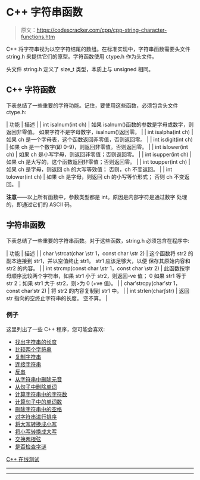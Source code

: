 # C++ 字符串函数

> 原文：<https://codescracker.com/cpp/cpp-string-character-functions.htm>

C++ 将字符串视为以空字符结尾的数组。在标准实现中，字符串函数需要头文件 string.h 来提供它们的原型。字符函数使用 ctype.h 作为头文件。

头文件 string.h 定义了 size_t 类型，本质上与 unsigned 相同。

## C++ 字符函数

下表总结了一些重要的字符功能。记住，要使用这些函数，必须包含头文件 ctype.h:

| 功能 | 描述 |
| int isalnum(int ch) | 如果 isalnum()函数的参数是字母或数字，则返回非零值。
如果字符不是字母数字，isalnum()返回零。 |
| int isalpha(int ch) | 如果 ch 是一个字母表，这个函数返回非零值，否则返回零。 |
| int isdigit(int ch) | 如果 ch 是一个数字(即 0-9)，则返回非零值。否则返回零。 |
| int islower(int ch) | 如果 ch 是小写字母，则返回非零值；否则返回零。 |
| int isupper(int ch) | 如果 ch 是大写的，这个函数返回非零值；否则返回零。 |
| int toupper(int ch) | 如果 ch 是字母，则返回 ch 的大写等效值；
否则，ch 不变返回。 |
| int tolower(int ch) | 如果 ch 是字母，则返回 ch 的小写等价形式；
否则 ch 不变返回。 |

**注意**——以上所有函数中，参数类型都是 int。原因是内部字符是通过数字 处理的，即通过它们的 ASCII 码。

## 字符串函数

下表总结了一些重要的字符串函数。对于这些函数，string.h 必须包含在程序中:

| 功能 | 描述 |
| char \strcat(char \str 1，const char \str 2) | 这个函数将 str2 的副本连接到 str1，并以空值终止 str1。
str1 应该足够大，以便 保存其原始内容和 str2 的内容。 |
| int strcmp(const char \str 1，const char \str 2) | 此函数按字母顺序比较两个字符串，如果 str1 小于 str2，则返回-ve 值；
0 如果 str1 等于 str 2；如果 str1 大于 str2，则>为 0 (+ve 值)。 |
| char′strcpy(char′str 1，const char′str 2) | 将 str2 的内容复制到 str1 中。 |
| int strlen(char∫str) | 返回 str 指向的空终止字符串的长度。
空不算。 |

### 例子

这里列出了一些 C++ 程序，您可能会喜欢:

*   [找出字符串的长度](/cpp/program/cpp-program-find-length-of-string.htm)
*   [比较两个字符串](/cpp/program/cpp-program-compare-two-string.htm)
*   [复制字符串](/cpp/program/cpp-program-copy-string.htm)
*   [连接字符串](/cpp/program/cpp-program-concatenate-string.htm)
*   [反串](/cpp/program/cpp-program-reverse-string.htm)
*   [从字符串中删除元音](/cpp/program/cpp-program-delete-vowels-from-string.htm)
*   [从句子中删除单词](/cpp/program/cpp-program-delete-words-from-sentence.htm)
*   [计算字符串中的字符数](/cpp/program/cpp-program-frequency-character.htm)
*   [计算句子中的单词数](/cpp/program/cpp-program-count-words-in-sentence.htm)
*   [删除字符串中的空格](/cpp/program/cpp-program-remove-spaces-from-string.htm)
*   [对字符串进行排序](/cpp/program/cpp-program-sort-string.htm)
*   [将大写转换成小写](/cpp/program/cpp-program-convert-uppercase-into-lowercase.htm)
*   [将小写转换成大写](/cpp/program/cpp-program-convert-lowercase-into-uppercase.htm)
*   [交换两根弦](/cpp/program/cpp-program-swap-two-strings.htm)
*   [是否检查字谜](/cpp/program/cpp-anagram-program.htm)

[C++ 在线测试](/exam/showtest.php?subid=3)

* * *

* * *